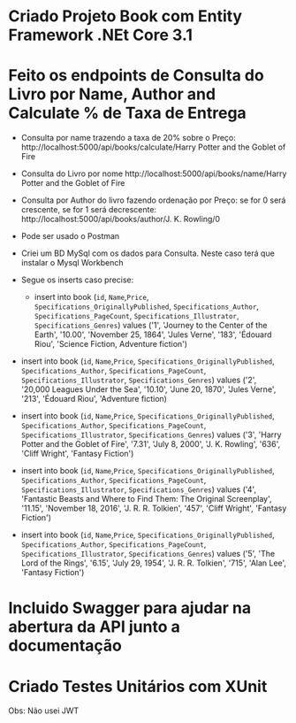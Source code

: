 # Criado Projeto Book com Entity Framework .NEt Core 3.1
# Feito os endpoints de Consulta do Livro por Name, Author and Calculate % de Taxa de Entrega

  * Consulta por name trazendo a taxa de 20% sobre o Preço: http://localhost:5000/api/books/calculate/Harry Potter and the Goblet of Fire
  * Consulta do Livro por nome http://localhost:5000/api/books/name/Harry Potter and the Goblet of Fire
  * Consulta por Author do livro fazendo ordenação por Preço: se for 0 será crescente, se for 1 será decrescente: http://localhost:5000/api/books/author/J. K. Rowling/0
  * Pode ser usado o Postman
  * Criei um BD MySql com os dados para Consulta. Neste caso terá que instalar o Mysql Workbench
  * Segue os inserts caso precise: 
  
    * insert into book
(`id`,  `Name`,`Price`, `Specifications_OriginallyPublished`, `Specifications_Author`, `Specifications_PageCount`, `Specifications_Illustrator`, `Specifications_Genres`) values 
('1', 'Journey to the Center of the Earth', '10.00', 'November 25, 1864', 'Jules Verne', '183', 'Édouard Riou', 'Science Fiction,
        Adventure fiction')
   * insert into book
(`id`,  `Name`,`Price`, `Specifications_OriginallyPublished`, `Specifications_Author`, `Specifications_PageCount`, `Specifications_Illustrator`, `Specifications_Genres`) values 
('2', '20,000 Leagues Under the Sea', '10.10', 'June 20, 1870', 'Jules Verne', '213', 'Édouard Riou', 'Adventure fiction)
   * insert into book
(`id`,  `Name`,`Price`, `Specifications_OriginallyPublished`, `Specifications_Author`, `Specifications_PageCount`, `Specifications_Illustrator`, `Specifications_Genres`) values 
('3', 'Harry Potter and the Goblet of Fire', '7.31', 'July 8, 2000', 'J. K. Rowling', '636', 'Cliff Wright', 'Fantasy Fiction')
   * insert into book
(`id`,  `Name`,`Price`, `Specifications_OriginallyPublished`, `Specifications_Author`, `Specifications_PageCount`, `Specifications_Illustrator`, `Specifications_Genres`) values 
('4', 'Fantastic Beasts and Where to Find Them: The Original Screenplay', '11.15', 'November 18, 2016', 'J. R. R. Tolkien', '457', 'Cliff Wright', 'Fantasy Fiction')
   * insert into book
(`id`,  `Name`,`Price`, `Specifications_OriginallyPublished`, `Specifications_Author`, `Specifications_PageCount`, `Specifications_Illustrator`, `Specifications_Genres`) values 
('5', 'The Lord of the Rings', '6.15', 'July 29, 1954', 'J. R. R. Tolkien', '715', 'Alan Lee', 'Fantasy Fiction')


# Incluido Swagger para ajudar na abertura da API junto a documentação
# Criado Testes Unitários com XUnit

Obs: Não usei JWT

